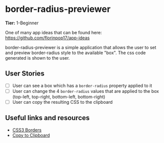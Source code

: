 # border-radius-previewer
**Tier:** 1-Beginner

One of many app ideas that can be found here: https://github.com/florinpop17/app-ideas

border-radius-previewer is a simple application that allows the user to set and preview border-radius style to the available "box". The css code generated is shown to the user.

## User Stories
-   [ ] User can see a box which has a `border-radius` property applied to it
-   [ ] User can change the 4 `border-radius` values that are applied to the box (top-left, top-right, bottom-left, bottom-right)
-   [ ] User can copy the resulting CSS to the clipboard

## Useful links and resources
-   [CSS3 Borders](https://www.w3schools.com/css/css3_borders.asp)
-   [Copy to Clipboard](https://www.w3schools.com/howto/howto_js_copy_clipboard.asp)